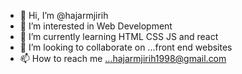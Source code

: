 - 👋 Hi, I’m @hajarmjirih
- 👀 I’m interested in Web Development
- 🌱 I’m currently learning HTML CSS JS and react 
- 💞️ I’m looking to collaborate on ...front end websites
- 📫 How to reach me ...hajarmjirih1998@gmail.com

<!---
hajarmjirih/hajarmjirih is a ✨ special ✨ repository because its `README.md` (this file) appears on your GitHub profile.
You can click the Preview link to take a look at your changes.
--->
